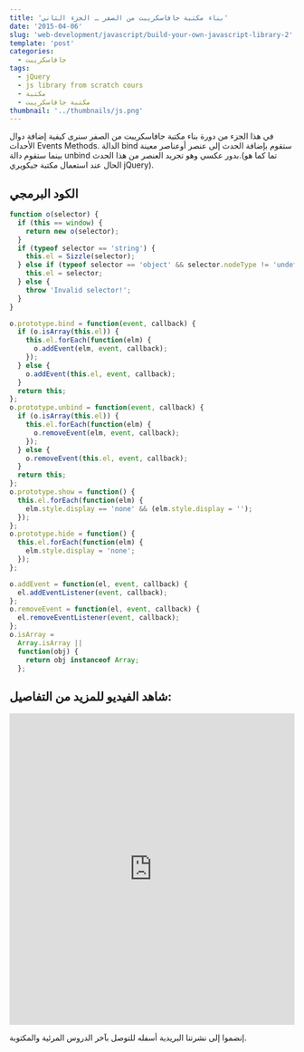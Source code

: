 ```yaml
---
title: 'بناء مكتبة جافاسكريبت من الصفر ـ الجزء الثاني'
date: '2015-04-06'
slug: 'web-development/javascript/build-your-own-javascript-library-2'
template: 'post'
categories:
  - جافاسكريبت
tags:
  - jQuery
  - js library from scratch cours
  - مكتبة
  - مكتبة جافاسكريبت
thumbnail: '../thumbnails/js.png'
---
```


في هذا الجزء من دورة بناء مكتبة جافاسكريبت من الصفر سنرى كيفية إضافة دوال الأحداث Events Methods. الدالة bind ستقوم بإضافة الحدث إلى عنصر أوعناصر معينة بينما ستقوم دالة unbind بدور عكسي وهو تجريد العنصر من هذا الحدث.(تما كما هو الحال عند استعمال مكتبة جيكويري jQuery).

## الكود البرمجي

```js
function o(selector) {
  if (this == window) {
    return new o(selector);
  }
  if (typeof selector == 'string') {
    this.el = Sizzle(selector);
  } else if (typeof selector == 'object' && selector.nodeType != 'undefined') {
    this.el = selector;
  } else {
    throw 'Invalid selector!';
  }
}

o.prototype.bind = function(event, callback) {
  if (o.isArray(this.el)) {
    this.el.forEach(function(elm) {
      o.addEvent(elm, event, callback);
    });
  } else {
    o.addEvent(this.el, event, callback);
  }
  return this;
};
o.prototype.unbind = function(event, callback) {
  if (o.isArray(this.el)) {
    this.el.forEach(function(elm) {
      o.removeEvent(elm, event, callback);
    });
  } else {
    o.removeEvent(this.el, event, callback);
  }
  return this;
};
o.prototype.show = function() {
  this.el.forEach(function(elm) {
    elm.style.display == 'none' && (elm.style.display = '');
  });
};
o.prototype.hide = function() {
  this.el.forEach(function(elm) {
    elm.style.display = 'none';
  });
};

o.addEvent = function(el, event, callback) {
  el.addEventListener(event, callback);
};
o.removeEvent = function(el, event, callback) {
  el.removeEventListener(event, callback);
};
o.isArray =
  Array.isArray ||
  function(obj) {
    return obj instanceof Array;
  };
```

## شاهد الفيديو للمزيد من التفاصيل:

<iframe width="100%" height="550" src="https://www.youtube.com/embed/h7dKzHw6Aiw" frameborder="0" allowfullscreen="allowfullscreen"></iframe>

إنضموا إلى نشرتنا البريدية أسفله للتوصل بآخر الدروس المرئية والمكتوبة.
